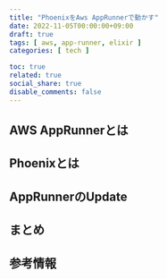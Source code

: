 ```yaml
---
title: "PhoenixをAws AppRunnerで動かす"
date: 2022-11-05T00:00:00+09:00
draft: true
tags: [ aws, app-runner, elixir ]
categories: [ tech ]

toc: true
related: true
social_share: true
disable_comments: false
---
```


## AWS AppRunnerとは

## Phoenixとは

## AppRunnerのUpdate



## まとめ

## 参考情報

